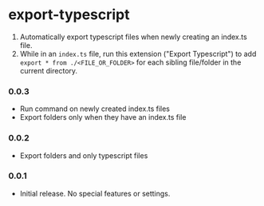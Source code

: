 # export-typescript

1. Automatically export typescript files when newly creating an index.ts file.
2. While in an `index.ts` file, run this extension ("Export Typescript") to add `export * from ./<FILE_OR_FOLDER>` for each sibling file/folder in the current directory.

### 0.0.3

- Run command on newly created index.ts files
- Export folders only when they have an index.ts file

### 0.0.2

- Export folders and only typescript files

### 0.0.1

- Initial release. No special features or settings.
